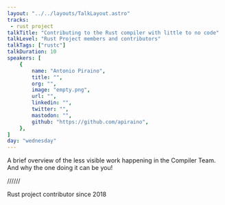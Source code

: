 ```yaml
---
layout: "../../layouts/TalkLayout.astro"
tracks:
 - rust project
talkTitle: "Contributing to the Rust compiler with little to no code"
talkLevel: "Rust Project members and contributors"
talkTags: ["rustc"]
talkDuration: 10
speakers: [
    {
        name: "Antonio Piraino",
        title: "",
        org: "",
        image: "empty.png",
        url: "",
        linkedin: "",
        twitter: "",
        mastodon: "",
        github: "https://github.com/apiraino",
    },
]
day: "wednesday"
---
```


A brief overview of the less visible work happening in the Compiler Team. And
why the one doing it can be you!

////// <!-- sepatator between abstract and bio -->

Rust project contributor since 2018


